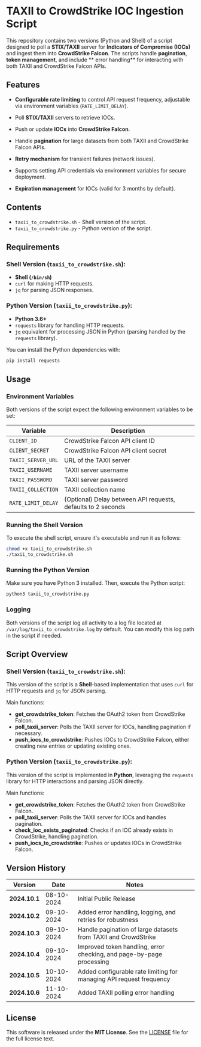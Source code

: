 
# TAXII to CrowdStrike IOC Ingestion Script

This repository contains two versions (Python and Shell) of a script designed to poll a **STIX/TAXII** server for **Indicators of Compromise (IOCs)** and ingest them into **CrowdStrike Falcon**. The scripts handle **pagination**, **token management**, and include ** error handling** for interacting with both TAXII and CrowdStrike Falcon APIs.

## Features
- **Configurable rate limiting** to control API request frequency, adjustable via environment variables (`RATE_LIMIT_DELAY`).

- Poll **STIX/TAXII** servers to retrieve IOCs.
- Push or update **IOCs** into **CrowdStrike Falcon**.
- Handle **pagination** for large datasets from both TAXII and CrowdStrike Falcon APIs.
- **Retry mechanism** for transient failures (network issues).
- Supports setting API credentials via environment variables for secure deployment.
- **Expiration management** for IOCs (valid for 3 months by default).

## Contents
- `taxii_to_crowdstrike.sh` - Shell version of the script.
- `taxii_to_crowdstrike.py` - Python version of the script.

## Requirements

### Shell Version (`taxii_to_crowdstrike.sh`):
- **Shell (`/bin/sh`)**
- `curl` for making HTTP requests.
- `jq` for parsing JSON responses.

### Python Version (`taxii_to_crowdstrike.py`):
- **Python 3.6+**
- `requests` library for handling HTTP requests.
- `jq` equivalent for processing JSON in Python (parsing handled by the `requests` library).

You can install the Python dependencies with:

```bash
pip install requests
```

## Usage

### Environment Variables

Both versions of the script expect the following environment variables to be set:

| Variable            | Description                               |
|---------------------|-------------------------------------------|
| `CLIENT_ID`         | CrowdStrike Falcon API client ID          |
| `CLIENT_SECRET`     | CrowdStrike Falcon API client secret      |
| `TAXII_SERVER_URL`  | URL of the TAXII server                   |
| `TAXII_USERNAME`    | TAXII server username                     |
| `TAXII_PASSWORD`    | TAXII server password                     |
| `TAXII_COLLECTION`  | TAXII collection name                     |
| `RATE_LIMIT_DELAY`  | (Optional) Delay between API requests, defaults to 2 seconds |

### Running the Shell Version

To execute the shell script, ensure it's executable and run it as follows:

```bash
chmod +x taxii_to_crowdstrike.sh
./taxii_to_crowdstrike.sh
```

### Running the Python Version

Make sure you have Python 3 installed. Then, execute the Python script:

```bash
python3 taxii_to_crowdstrike.py
```

### Logging

Both versions of the script log all activity to a log file located at `/var/log/taxii_to_crowdstrike.log` by default. You can modify this log path in the script if needed.

## Script Overview

### Shell Version (`taxii_to_crowdstrike.sh`):
This version of the script is a **Shell**-based implementation that uses `curl` for HTTP requests and `jq` for JSON parsing.

Main functions:
- **get_crowdstrike_token**: Fetches the OAuth2 token from CrowdStrike Falcon.
- **poll_taxii_server**: Polls the TAXII server for IOCs, handling pagination if necessary.
- **push_iocs_to_crowdstrike**: Pushes IOCs to CrowdStrike Falcon, either creating new entries or updating existing ones.

### Python Version (`taxii_to_crowdstrike.py`):
This version of the script is implemented in **Python**, leveraging the `requests` library for HTTP interactions and parsing JSON directly.

Main functions:
- **get_crowdstrike_token**: Fetches the OAuth2 token from CrowdStrike Falcon.
- **poll_taxii_server**: Polls the TAXII server for IOCs and handles pagination.
- **check_ioc_exists_paginated**: Checks if an IOC already exists in CrowdStrike, handling pagination.
- **push_iocs_to_crowdstrike**: Pushes or updates IOCs in CrowdStrike Falcon.

## Version History

| Version      | Date         | Notes                                                             |
|--------------|--------------|-------------------------------------------------------------------|
| **2024.10.1**| 08-10-2024    | Initial Public Release                                            |
| **2024.10.2**| 09-10-2024    | Added error handling, logging, and retries for robustness         |
| **2024.10.3**| 09-10-2024    | Handle pagination of large datasets from TAXII and CrowdStrike    |
| **2024.10.4**| 09-10-2024    | Improved token handling, error checking, and page-by-page processing |
| **2024.10.5**| 10-10-2024    | Added configurable rate limiting for managing API request frequency |
| **2024.10.6**| 11-10-2024    | Added TAXII polling error handling|

## License

This software is released under the **MIT License**. See the [LICENSE](LICENSE) file for the full license text.

